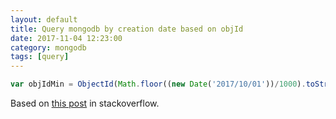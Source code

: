 ```yaml
---
layout: default
title: Query mongodb by creation date based on objId
date: 2017-11-04 12:23:00
category: mongodb
tags: [query]
---
```


```js
var objIdMin = ObjectId(Math.floor((new Date('2017/10/01'))/1000).toString(16) + "0000000000000000")
```

Based on [this post](https://stackoverflow.com/questions/8749971/can-i-query-mongodb-objectid-by-date) in stackoverflow.
